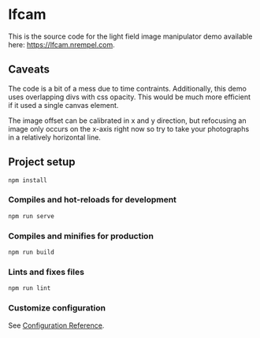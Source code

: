 # lfcam

This is the source code for the light field image manipulator demo available here: https://lfcam.nrempel.com.

## Caveats

The code is a bit of a mess due to time contraints. Additionally, this demo uses overlapping divs with css opacity. This would be much more efficient if it used a single canvas element.

The image offset can be calibrated in x and y direction, but refocusing an image only occurs on the x-axis right now so try to take your photographs in a relatively horizontal line.

## Project setup
```
npm install
```

### Compiles and hot-reloads for development
```
npm run serve
```

### Compiles and minifies for production
```
npm run build
```

### Lints and fixes files
```
npm run lint
```

### Customize configuration
See [Configuration Reference](https://cli.vuejs.org/config/).
